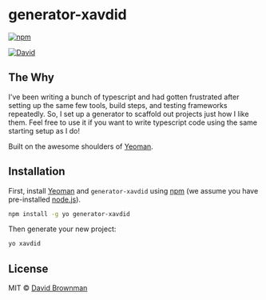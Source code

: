 # generator-xavdid

[![npm](https://img.shields.io/npm/v/:package.svg)](https://npmjs.org/package/generator-xavdid)

[![David](https://img.shields.io/david/xavdid/generator-xavdid.svg)](https://david-dm.org/xavdid/generator-xavdid)

## The Why

I've been writing a bunch of typescript and had gotten frustrated after setting up the same few tools, build steps, and testing frameworks repeatedly. So, I set up a generator to scaffold out projects just how I like them. Feel free to use it if you want to write typescript code using the same starting setup as I do!

Built on the awesome shoulders of [Yeoman](http://yeoman.io).

## Installation

First, install [Yeoman](http://yeoman.io) and `generator-xavdid` using [npm](https://www.npmjs.com/) (we assume you have pre-installed [node.js](https://nodejs.org/)).

```bash
npm install -g yo generator-xavdid
```

Then generate your new project:

```bash
yo xavdid
```

## License

MIT © [David Brownman](https://davidbrownman.com)
